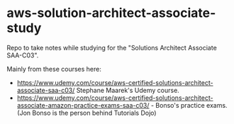# aws-solution-architect-associate-study
Repo to take notes while studying for the "Solutions Architect Associate SAA-C03".

Mainly from these courses here:
- https://www.udemy.com/course/aws-certified-solutions-architect-associate-saa-c03/ Stephane Maarek's Udemy course.
- https://www.udemy.com/course/aws-certified-solutions-architect-associate-amazon-practice-exams-saa-c03/ - Bonso's practice exams. (Jon Bonso is the person behind Tutorials Dojo)
